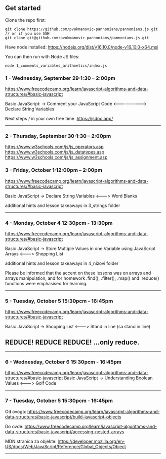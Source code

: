 ## Get started
Clone the repo first:
```
git clone https://github.com/pvukmanovic-pannonians/pannonians.js.git
// or if you use SSH
git clone git@github.com:pvukmanovic-pannonians/pannonians.js.git
```

Have node installed:
https://nodejs.org/dist/v16.10.0/node-v16.10.0-x64.msi

You can then run with Node JS files:
```
node 1_comments_variables_arithmetics/index.js
```

### 1 - Wednesday, September 29⋅1:30 – 2:00pm
https://www.freecodecamp.org/learn/javascript-algorithms-and-data-structures/#basic-javascript

Basic JavaScript:
  -> Comment your JavaScript Code <-----------> Declare String Variables

Next steps / in your own free time:
https://jsdoc.app/

------------------

### 2 - Thursday, September 30⋅1:30 – 2:00pm
https://www.w3schools.com/js/js_operators.asp
https://www.w3schools.com/js/js_datatypes.asp
https://www.w3schools.com/js/js_assignment.asp


### 3 - Friday, October 1⋅12:00pm – 2:00pm
https://www.freecodecamp.org/learn/javascript-algorithms-and-data-structures/#basic-javascript

Basic JavaScript
-> Declare String Variables <---> Word Blanks

additional hints and lesson takeaways in 3_strings folder

------------------

### 4 - Monday, October 4 12:30pcm - 13:30pm

https://www.freecodecamp.org/learn/javascript-algorithms-and-data-structures/#basic-javascript

Basic JavaScript
  -> Store Multiple Values in one Variable using JavaScript Arrays <---> Shopping List

additional hints and lesson takeaways in 4_nizovi folder

Please be informed that the accent on these lessons was on arrays and arrays manipulation,
and for homework .find(), .filter(), .map() and .reduce() functions were emphasised for learning.

-----------------

### 5 - Tuesday, October 5 15:30pcm - 16:45pm

https://www.freecodecamp.org/learn/javascript-algorithms-and-data-structures/#basic-javascript

Basic JavaScript
  -> Shopping List <---> Stand in line (sa stand in line)

REDUCE! REDUCE REDUCE!
...only reduce.
-----------------

-----------------
### 6 - Wednesday, October 6 15:30pcm - 16:45pm

https://www.freecodecamp.org/learn/javascript-algorithms-and-data-structures/#basic-javascript
Basic JavaScript
  -> Understanding Boolean Values <---> Golf Code

-----------------
### 7 - Tuesday, October 5 15:30pcm - 16:45pm

Od ovoga:
https://www.freecodecamp.org/learn/javascript-algorithms-and-data-structures/basic-javascript/build-javascript-objects

Do ovde:
https://www.freecodecamp.org/learn/javascript-algorithms-and-data-structures/basic-javascript/accessing-nested-arrays

MDN stranica za objekte:
https://developer.mozilla.org/en-US/docs/Web/JavaScript/Reference/Global_Objects/Object

-----------------